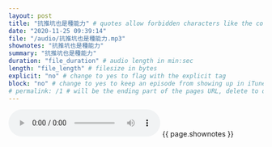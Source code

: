 ```yaml
---
layout: post
title: "抗推坑也是種能力" # quotes allow forbidden characters like the colon
date: "2020-11-25 09:39:14"
file: "/audio/抗推坑也是種能力.mp3"
shownotes: "抗推坑也是種能力"
summary: "抗推坑也是種能力"
duration: "file_duration" # audio length in min:sec
length: "file_length" # filesize in bytes
explicit: "no" # change to yes to flag with the explicit tag
block: "no" # change to yes to keep an episode from showing up in iTunes
# permalink: /1 # will be the ending part of the pages URL, delete to default to the title
---
```


<audio controls>
<source src="{{site.url}}{{site.baseurl}}{{ page.file }}" type="audio/x-mp3">
Your browser does not support the audio element.
</audio>
{{ page.shownotes }}

